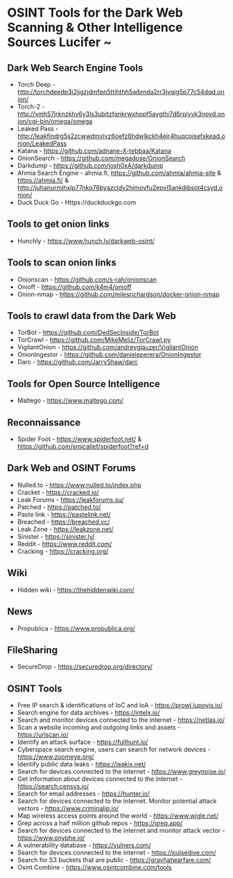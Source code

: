 # OSINT Tools for the Dark Web Scanning & Other Intelligence Sources Lucifer ~
## Dark Web Search Engine Tools
* Torch Deep - http://torchdeedp3i2jigzjdmfpn5ttjhthh5wbmda2rr3jvqjg5p77c54dqd.onion/
* Torch-2 - http://xmh57jrknzkhv6y3ls3ubitzfqnkrwxhopf5aygthi7d6rplyvk3noyd.onion/cgi-bin/omega/omega
* Leaked Pass - http://leakfindrg5s2zcwwdmxlvz6oefz6hdwlkckh4eir4huqcpjsefxkead.onion/LeakedPass
* Katana - https://github.com/adnane-X-tebbaa/Katana
* OnionSearch - https://github.com/megadose/OnionSearch
* Darkdump - https://github.com/josh0xA/darkdump
* Ahmia Search Engine - ahmia.fi, https://github.com/ahmia/ahmia-site & https://ahmia.fi/ & http://juhanurmihxlp77nkq76byazcldy2hlmovfu2epvl5ankdibsot4csyd.onion/
* Duck Duck Go - Https://duckduckgo.com
## Tools to get onion links
* Hunchly - https://www.hunch.ly/darkweb-osint/
## Tools to scan onion links
* Onionscan - https://github.com/s-rah/onionscan
* Onioff - https://github.com/k4m4/onioff
* Onion-nmap - https://github.com/milesrichardson/docker-onion-nmap
## Tools to crawl data from the Dark Web
* TorBot - https://github.com/DedSecInside/TorBot
* TorCrawl - https://github.com/MikeMeliz/TorCrawl.py
* VigilantOnion - https://github.com/andreyglauzer/VigilantOnion
* OnionIngestor - https://github.com/danieleperera/OnionIngestor
* Darc - https://github.com/JarryShaw/darc
## Tools for Open Source Intelligence
* Maltego - https://www.maltego.com/
## Reconnaissance
* Spider Foot - https://www.spiderfoot.net/ & https://github.com/smicallef/spiderfoot?ref=d
## Dark Web and OSINT Forums
* Nulled.to - https://www.nulled.to/index.php
* Cracket - https://cracked.io/
* Leak Forums - https://leakforums.su/
* Patched - https://patched.to/
* Paste link - https://pastelink.net/
* Breached - https://breached.vc/
* Leak Zone - https://leakzone.net/
* Sinister - https://sinister.ly/
* Reddit - https://www.reddit.com/
* Cracking - https://cracking.org/
## Wiki
* Hidden wiki - https://thehiddenwiki.com/
## News
* Propublica - https://www.propublica.org/
## FileSharing
* SecureDrop - https://securedrop.org/directory/
## OSINT Tools
*  Free IP search & identifications of IoC and IoA - https://prowl.lupovis.io/
*  Search engine for data archives - https://intelx.io/
*  Search and monitor devices connected to the internet -  https://netlas.io/
*  Scan a website incoming and outgoing links and assets - https://urlscan.io/ 
*  Identify an attack surface - https://fullhunt.io/ 
*  Cyberspace search engine, users can search for network devices - https://www.zoomeye.org/
*  Identify public data leaks - https://leakix.net/
*  Search for devices connected to the internet - https://www.greynoise.io/
*  Get information about devices connected to the internet - https://search.censys.io/
*  Search for email addresses - https://hunter.io/ 
*  Search for devices connected to the internet. Monitor potential attack vectors - https://www.criminalip.io/ 
*  Map wireless access points around the world - https://www.wigle.net/
*  Grep across a half million github repos - https://grep.app/
*  Search for devices connected to the internet and monitor attack vector - https://www.onyphe.io/ 
*  A vulnerability database - https://vulners.com/
*  Search for devices connected to the internet - https://pulsedive.com/ 
*  Search for S3 buckets that are public - https://grayhatwarfare.com/
*  Osint Combine - https://www.osintcombine.com/tools
